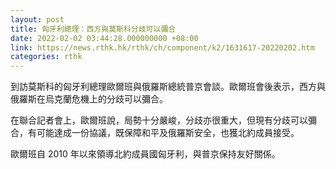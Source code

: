 ```yaml
---
layout: post
title: 匈牙利總理：西方與莫斯科分歧可以彌合
date: 2022-02-02 03:44:28.000000000 +08:00
link: https://news.rthk.hk/rthk/ch/component/k2/1631617-20220202.htm
categories: rthk
---
```


到訪莫斯科的匈牙利總理歐爾班與俄羅斯總統普京會談。歐爾班會後表示，西方與俄羅斯在烏克蘭危機上的分歧可以彌合。

在聯合記者會上，歐爾班說，局勢十分嚴峻，分歧亦很重大，但現有分歧可以彌合，有可能達成一份協議，既保障和平及俄羅斯安全，也獲北約成員接受。

歐爾班自 2010 年以來領導北約成員國匈牙利，與普京保持友好關係。
